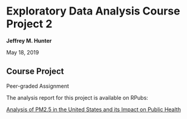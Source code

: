# Exploratory Data Analysis Course Project 2

**Jeffrey M. Hunter**

May 18, 2019

## Course Project

Peer-graded Assignment

The analysis report for this project is available on RPubs:

<a href="http://rpubs.com/OracleJavaNet/498011">Analysis of PM2.5 in the United States and its Impact on Public Health</a>

